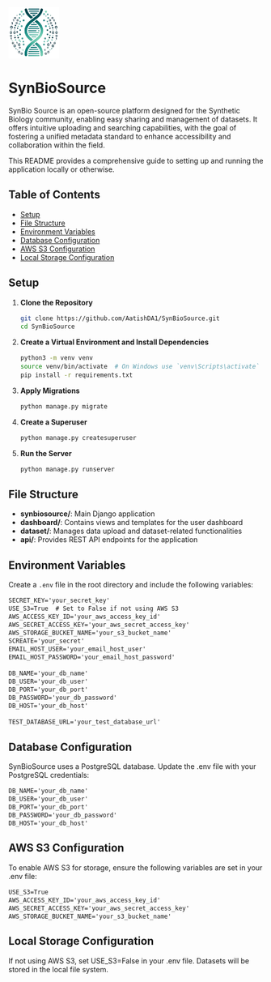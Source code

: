 <img src="synbiosource/static/assets/images/SBS_Logo_transparentbg_notext.png" alt="SynBioSource Logo" width="100">

# SynBioSource

SynBio Source is an open-source platform designed for the Synthetic Biology community, enabling easy sharing and management of datasets. It offers intuitive uploading and searching capabilities, with the goal of fostering a unified metadata standard to enhance accessibility and collaboration within the field. 

This README provides a comprehensive guide to setting up and running the application locally or otherwise. 

## Table of Contents

- [Setup](#setup)
- [File Structure](#file-structure)
- [Environment Variables](#environment-variables)
- [Database Configuration](#database-configuration)
- [AWS S3 Configuration](#aws-s3-configuration)
- [Local Storage Configuration](#local-storage-configuration)

## Setup

1. **Clone the Repository**
    ```bash
    git clone https://github.com/AatishDA1/SynBioSource.git
    cd SynBioSource
    ```

2. **Create a Virtual Environment and Install Dependencies**
    ```bash
    python3 -m venv venv
    source venv/bin/activate  # On Windows use `venv\Scripts\activate`
    pip install -r requirements.txt
    ```

3. **Apply Migrations**
    ```bash
    python manage.py migrate
    ```

4. **Create a Superuser**
    ```bash
    python manage.py createsuperuser
    ```

5. **Run the Server**
    ```bash
    python manage.py runserver
    ```

## File Structure

- **synbiosource/**: Main Django application
- **dashboard/**: Contains views and templates for the user dashboard
- **dataset/**: Manages data upload and dataset-related functionalities
- **api/**: Provides REST API endpoints for the application

## Environment Variables

Create a `.env` file in the root directory and include the following variables:

```plaintext
SECRET_KEY='your_secret_key'
USE_S3=True  # Set to False if not using AWS S3
AWS_ACCESS_KEY_ID='your_aws_access_key_id'
AWS_SECRET_ACCESS_KEY='your_aws_secret_access_key'
AWS_STORAGE_BUCKET_NAME='your_s3_bucket_name'
SCREATE='your_secret'
EMAIL_HOST_USER='your_email_host_user'
EMAIL_HOST_PASSWORD='your_email_host_password'

DB_NAME='your_db_name'
DB_USER='your_db_user'
DB_PORT='your_db_port'
DB_PASSWORD='your_db_password'
DB_HOST='your_db_host'

TEST_DATABASE_URL='your_test_database_url'
```

## Database Configuration
SynBioSource uses a PostgreSQL database. Update the .env file with your PostgreSQL credentials:
```plaintext
DB_NAME='your_db_name'
DB_USER='your_db_user'
DB_PORT='your_db_port'
DB_PASSWORD='your_db_password'
DB_HOST='your_db_host'
```

## AWS S3 Configuration
To enable AWS S3 for storage, ensure the following variables are set in your .env file:

```plaintext
USE_S3=True
AWS_ACCESS_KEY_ID='your_aws_access_key_id'
AWS_SECRET_ACCESS_KEY='your_aws_secret_access_key'
AWS_STORAGE_BUCKET_NAME='your_s3_bucket_name'
```

## Local Storage Configuration
If not using AWS S3, set USE_S3=False in your .env file. Datasets will be stored in the local file system.


